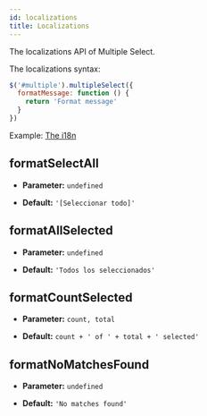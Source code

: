```yaml
---
id: localizations
title: Localizations
---
```


The localizations API of Multiple Select.

<div id="codefund"></div>

The localizations syntax:

```js
$('#multiple').multipleSelect({
  formatMessage: function () {
    return 'Format message'
  }
})
```

Example: [The i18n](/examples#i18n.html)

## formatSelectAll

- **Parameter:** `undefined`

- **Default:** `'[Seleccionar todo]'`

## formatAllSelected

- **Parameter:** `undefined`

- **Default:** `'Todos los seleccionados'`

## formatCountSelected

- **Parameter:** `count, total`

- **Default:** `count + ' of ' + total + ' selected'`

## formatNoMatchesFound

- **Parameter:** `undefined`

- **Default:** `'No matches found'`
